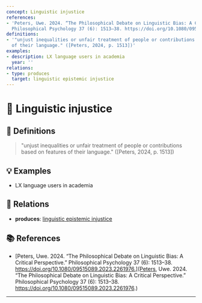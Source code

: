 ```yaml
---
concept: Linguistic injustice
references:
- 'Peters, Uwe. 2024. “The Philosophical Debate on Linguistic Bias: A Critical Perspective.”
  Philosophical Psychology 37 (6): 1513–38. https://doi.org/10.1080/09515089.2023.2261976.'
definitions:
- '"unjust inequalities or unfair treatment of people or contributions based on features
  of their language." ([Peters, 2024, p. 1513])'
examples:
- description: LX language users in academia
  year: ''
relations:
- type: produces
  target: linguistic epistemic injustice
---
```


# 🧠 Linguistic injustice

## 📖 Definitions

> "unjust inequalities or unfair treatment of people or contributions based on features of their language." ([Peters, 2024, p. 1513])

## 💡 Examples

- LX language users in academia

## 🔗 Relations

- **produces**: [linguistic epistemic injustice](./linguistic-epistemic-injustice.md)

## 📚 References

- [Peters, Uwe. 2024. “The Philosophical Debate on Linguistic Bias: A Critical Perspective.” Philosophical Psychology 37 (6): 1513–38. https://doi.org/10.1080/09515089.2023.2261976.](Peters, Uwe. 2024. “The Philosophical Debate on Linguistic Bias: A Critical Perspective.” Philosophical Psychology 37 (6): 1513–38. https://doi.org/10.1080/09515089.2023.2261976.)


---

<script src="https://giscus.app/client.js"
        data-repo="natesheehan/conceptcartography"
        data-repo-id="R_kgDOPB5QiQ"
        data-category="General"
        data-category-id="DIC_kwDOPB5Qic4CsAxd"
        data-mapping="pathname"
        data-strict="0"
        data-reactions-enabled="1"
        data-emit-metadata="0"
        data-input-position="bottom"
        data-theme="catppuccin_mocha"
        data-lang="en"
        crossorigin="anonymous"
        async>
</script>
